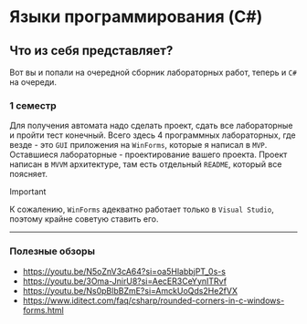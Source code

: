 ﻿# Языки программирования (C#)

## Что из себя представляет?

Вот вы и попали на очередной сборник лабораторных работ, теперь и `C#` на очереди.

### 1 семестр

Для получения автомата надо сделать проект, сдать все лабораторные и пройти тест конечный. 
Всего здесь 4 программных лабораторных, где везде - это `GUI` приложения на `WinForms`, которые я написал в `MVP`. 
Оставшиеся лабораторные - проектирование вашего проекта.
Проект написан в `MVVM` архитектуре, там есть отдельный `README`, который все поясняет. 

> [!IMPORTANT]
> К сожалению, `WinForms` адекватно работает только в `Visual Studio`, поэтому крайне советую ставить его.

---

### Полезные обзоры

 - https://youtu.be/N5oZnV3cA64?si=oa5HlabbjPT_0s-s
 - https://youtu.be/3Oma-JnirU8?si=AecER3CeYynITRvf
 - https://youtu.be/Ns0pBlbBZmE?si=AmckUoQds2He2fVX
 - https://www.iditect.com/faq/csharp/rounded-corners-in-c-windows-forms.html